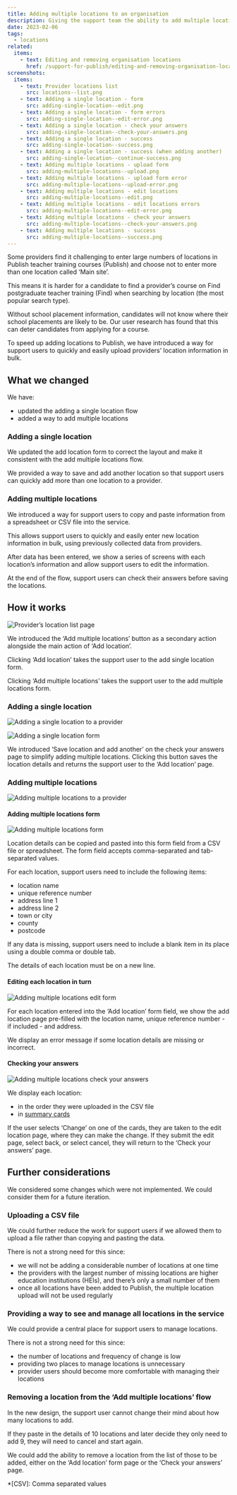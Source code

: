 ```yaml
---
title: Adding multiple locations to an organisation
description: Giving the support team the ability to add multiple locations to an organisation
date: 2023-02-06
tags:
  - locations
related:
  items:
    - text: Editing and removing organisation locations
      href: /support-for-publish/editing-and-removing-organisation-locations/
screenshots:
  items:
    - text: Provider locations list
      src: locations--list.png
    - text: Adding a single location - form
      src: adding-single-location--edit.png
    - text: Adding a single location - form errors
      src: adding-single-location--edit-error.png
    - text: Adding a single location - check your answers
      src: adding-single-location--check-your-answers.png
    - text: Adding a single location - success
      src: adding-single-location--success.png
    - text: Adding a single location - success (when adding another)
      src: adding-single-location--continue-success.png
    - text: Adding multiple locations - upload form
      src: adding-multiple-locations--upload.png
    - text: Adding multiple locations - upload form error
      src: adding-multiple-locations--upload-error.png
    - text: Adding multiple locations - edit locations
      src: adding-multiple-locations--edit.png
    - text: Adding multiple locations - edit locations errors
      src: adding-multiple-locations--edit-error.png
    - text: Adding multiple locations - check your answers
      src: adding-multiple-locations--check-your-answers.png
    - text: Adding multiple locations - success
      src: adding-multiple-locations--success.png
---
```


Some providers find it challenging to enter large numbers of locations in Publish teacher training courses (Publish) and choose not to enter more than one location called ‘Main site’.

This means it is harder for a candidate to find a provider’s course on Find postgraduate teacher training (Find) when searching by location (the most popular search type).

Without school placement information, candidates will not know where their school placements are likely to be. Our user research has found that this can deter candidates from applying for a course.

To speed up adding locations to Publish, we have introduced a way for support users to quickly and easily upload providers’ location information in bulk.

## What we changed

We have:

- updated the adding a single location flow
- added a way to add multiple locations

### Adding a single location

We updated the add location form to correct the layout and make it consistent with the add multiple locations flow.

We provided a way to save and add another location so that support users can quickly add more than one location to a provider.

### Adding multiple locations

We introduced a way for support users to copy and paste information from a spreadsheet or CSV file into the service.

This allows support users to quickly and easily enter new location information in bulk, using previously collected data from providers.

After data has been entered, we show a series of screens with each location’s information and allow support users to edit the information.

At the end of the flow, support users can check their answers before saving the locations.

## How it works

![Provider’s location list page](locations--list.png "Provider’s location list page")

We introduced the ‘Add multiple locations’ button as a secondary action alongside the main action of ‘Add location’.

Clicking ‘Add location’ takes the support user to the add single location form.

Clicking ‘Add multiple locations’ takes the support user to the add multiple locations form.

### Adding a single location

![Adding a single location to a provider](adding-single-location-flow.png "Adding a single location to a provider flow")

![Adding a single location form](adding-single-location--edit.png "Adding a single location form")

We introduced ‘Save location and add another’ on the check your answers page to simplify adding multiple locations. Clicking this button saves the location details and returns the support user to the ‘Add location’ page.

### Adding multiple locations

![Adding multiple locations to a provider](adding-multiple-locations-flow.png "Adding multiple locations to a provider flow")

#### Adding multiple locations form

![Adding multiple locations form](adding-multiple-locations--upload.png "Adding multiple locations form")

Location details can be copied and pasted into this form field from a CSV file or spreadsheet. The form field accepts comma-separated and tab-separated values.

For each location, support users need to include the following items:

- location name
- unique reference number
- address line 1
- address line 2
- town or city
- county
- postcode

If any data is missing, support users need to include a blank item in its place using a double comma or double tab.

The details of each location must be on a new line.

#### Editing each location in turn

![Adding multiple locations edit form](adding-multiple-locations--edit.png "Adding multiple locations edit form")

For each location entered into the ‘Add location’ form field, we show the add location page pre-filled with the location name, unique reference number - if included - and address.

We display an error message if some location details are missing or incorrect.

#### Checking your answers

![Adding multiple locations check your answers](adding-multiple-locations--check-your-answers.png "Adding multiple locations check your answers")

We display each location:

- in the order they were uploaded in the CSV file
- in [summary cards](https://design-system.service.gov.uk/components/summary-list/#summary-cards)

If the user selects ‘Change’ on one of the cards, they are taken to the edit location page, where they can make the change. If they submit the edit page, select back, or select cancel, they will return to the ‘Check your answers’ page.

## Further considerations

We considered some changes which were not implemented. We could consider them for a future iteration.

### Uploading a CSV file

We could further reduce the work for support users if we allowed them to upload a file rather than copying and pasting the data.

There is not a strong need for this since:

- we will not be adding a considerable number of locations at one time
- the providers with the largest number of missing locations are higher education institutions (HEIs), and there’s only a small number of them
- once all locations have been added to Publish, the multiple location upload will not be used regularly

### Providing a way to see and manage all locations in the service

We could provide a central place for support users to manage locations.

There is not a strong need for this since:

- the number of locations and frequency of change is low
- providing two places to manage locations is unnecessary
- provider users should become more comfortable with managing their locations

### Removing a location from the ‘Add multiple locations’ flow

In the new design, the support user cannot change their mind about how many locations to add.

If they paste in the details of 10 locations and later decide they only need to add 9, they will need to cancel and start again.

We could add the ability to remove a location from the list of those to be added, either on the ‘Add location’ form page or the ‘Check your answers’ page.

*[CSV]: Comma separated values
